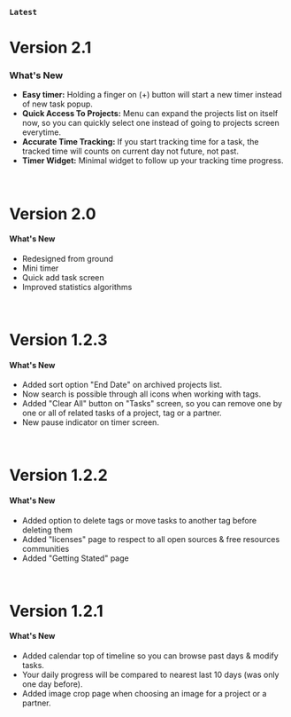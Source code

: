 

### `Latest`
# **Version 2.1**
### What's New
- **Easy timer:** Holding a finger on (+) button will start a new timer instead of new task popup.
- **Quick Access To Projects:** Menu can expand the projects list on itself now, so you can quickly select one instead of going to projects screen everytime.
- **Accurate Time Tracking:** If you start tracking time for a task, the tracked time will counts on current day not future, not past.
- **Timer Widget:** Minimal widget to follow up your tracking time progress.
<br>

# **Version 2.0**
#### What's New
- Redesigned from ground
- Mini timer
- Quick add task screen
- Improved statistics algorithms
<br>

# **Version 1.2.3**
#### What's New
- Added sort option "End Date" on archived projects list.
- Now search is possible through all icons when working with tags.
- Added "Clear All" button on "Tasks" screen, so you can remove one by one or all of related tasks of a project, tag or a partner.
- New pause indicator on timer screen.
<br>

# **Version 1.2.2**
#### What's New
- Added option to delete tags or move tasks to another tag before deleting them
- Added "licenses" page to respect to all open sources & free resources communities
- Added "Getting Stated" page
<br>

# **Version 1.2.1**
#### What's New
- Added calendar top of timeline so you can browse past days & modify tasks.
- Your daily progress will be compared to nearest last 10 days (was only one day before).
- Added image crop page when choosing an image for a project or a partner.
